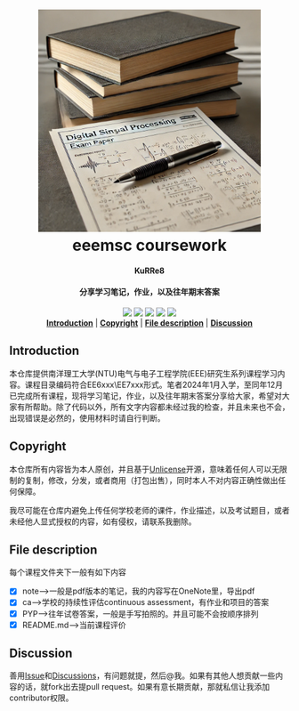 <h1 align="center">
  <img src="https://raw.githubusercontent.com/KuRRe8/imgstorage/main/books.jpg" width="400"><br/>eeemsc coursework
</h1>
<h4 align="center">
  KuRRe8
</h4>

<h4 align="center">
  分享学习笔记，作业，以及往年期末答案
</h4>

<div align="center">
  <a href="https://www.ntu.edu.sg/"><img src="https://img.shields.io/badge/NTU-EEE-lightgreen"></a>
  <a href="https://www.python.org/"><img src="https://img.shields.io/badge/Python-3.9%7C3.10%7C3.11%7C3.12-lightblue"></a>
  <a href="https://ww2.mathworks.cn/products/matlab.html"><img src="https://img.shields.io/badge/Matlab-2024a%7C2024b-cyan"></a>
  <a href="https://github.com/KuRRe8/eeemsc-coursework"><img src="https://img.shields.io/badge/Version-1.0-blue"></a>
  <a href="https://github.com/KuRRe8/eeemsc-coursework"><img src="https://img.shields.io/conda/pn/conda-forge/labelme?color=green&label=KuRRe8"></a>
</div>

<div align="center">
    <a href="#introduction"><b>Introduction</b></a> |
    <a href="#copyright"><b>Copyright</b></a> |
    <a href="#file-description"><b>File description</b></a> |
    <a href="#discussion"><b>Discussion</b></a>
</div>

## Introduction

本仓库提供南洋理工大学(NTU)电气与电子工程学院(EEE)研究生系列课程学习内容。课程目录编码符合EE6xxx\EE7xxx形式。笔者2024年1月入学，至同年12月已完成所有课程，现将学习笔记，作业，以及往年期末答案分享给大家，希望对大家有所帮助。除了代码以外，所有文字内容都未经过我的检查，并且未来也不会，出现错误是必然的，使用材料时请自行判断。

## Copyright

本仓库所有内容皆为本人原创，并且基于[Unlicense](LICENSE)开源，意味着任何人可以无限制的复制，修改，分发，或者商用（打包出售），同时本人不对内容正确性做出任何保障。

我尽可能在仓库内避免上传任何学校老师的课件，作业描述，以及考试题目，或者未经他人显式授权的内容，如有侵权，请联系我删除。

## File description

每个课程文件夹下一般有如下内容

- [x] note-->一般是pdf版本的笔记，我的内容写在OneNote里，导出pdf
- [x] ca-->学校的持续性评估continuous assessment，有作业和项目的答案
- [x] PYP-->往年试卷答案，一般是手写拍照的。并且可能不会按顺序排列
- [x] README.md-->当前课程评价
  
## Discussion

善用[Issue](https://github.com/KuRRe8/eeemsc-coursework/issues)和[Discussions](https://github.com/KuRRe8/eeemsc-coursework/discussions)，有问题就提，然后@我。如果有其他人想贡献一些内容的话，就fork出去提pull request。如果有意长期贡献，那就私信让我添加contributor权限。
